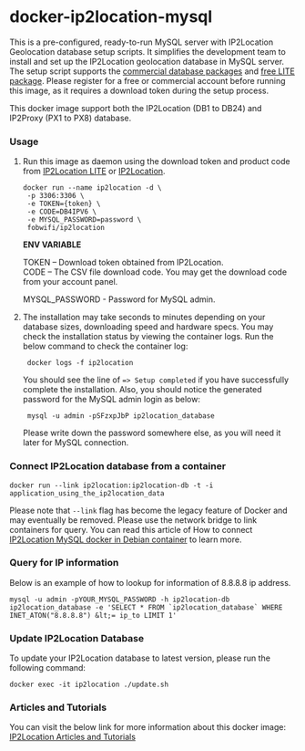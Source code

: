 docker-ip2location-mysql
========================

This is a pre-configured, ready-to-run MySQL server with IP2Location Geolocation database setup scripts. It simplifies the development team to install and set up the IP2Location geolocation database in MySQL server. The setup script supports the [commercial database packages](https://www.ip2location.com) and [free LITE package](https://lite.ip2location.com). Please register for a free or commercial account before running this image, as it requires a download token during the setup process.

This docker image support both the IP2Location (DB1 to DB24) and IP2Proxy (PX1 to PX8) database.

### Usage

1. Run this image as daemon using the download token and product code from [IP2Location LITE](https://lite.ip2location.com) or [IP2Location](https://www.ip2location.com).

       docker run --name ip2location -d \
        -p 3306:3306 \
        -e TOKEN={token} \
        -e CODE=DB4IPV6 \
        -e MYSQL_PASSWORD=password \
        fobwifi/ip2location

    **ENV VARIABLE**

    TOKEN – Download token obtained from IP2Location.  
    CODE – The CSV file download code. You may get the download code from your account panel.

    MYSQL_PASSWORD - Password for MySQL admin.

2. The installation may take seconds to minutes depending on your database sizes, downloading speed and hardware specs. You may check the installation status by viewing the container logs. Run the below command to check the container log:

        docker logs -f ip2location

    You should see the line of `=> Setup completed` if you have successfully complete the installation. Also, you should notice the generated password for the MySQL admin login as below:
	
	    mysql -u admin -pSFzxpJbP ip2location_database
	
	Please write down the password somewhere else, as you will need it later for MySQL connection.

### Connect IP2Location database from a container

    docker run --link ip2location:ip2location-db -t -i application_using_the_ip2location_data

Please note that `--link` flag has become the legacy feature of Docker and may eventually be removed. Please use the network bridge to link containers for query. You can read this article of How to connect [IP2Location MySQL docker in Debian container](https://blog.ip2location.com/knowledge-base/how-to-connect-ip2location-mysql-docker-in-debian-container/) to learn more.

### Query for IP information

Below is an example of how to lookup for information of 8.8.8.8 ip address.

    mysql -u admin -pYOUR_MYSQL_PASSWORD -h ip2location-db ip2location_database -e 'SELECT * FROM `ip2location_database` WHERE INET_ATON("8.8.8.8") &lt;= ip_to LIMIT 1'



### Update IP2Location Database

To update your IP2Location database to latest version, please run the following  command:

```
docker exec -it ip2location ./update.sh
```



### Articles and Tutorials

You can visit the below link for more information about this docker image:
[IP2Location Articles and Tutorials](https://blog.ip2location.com)
